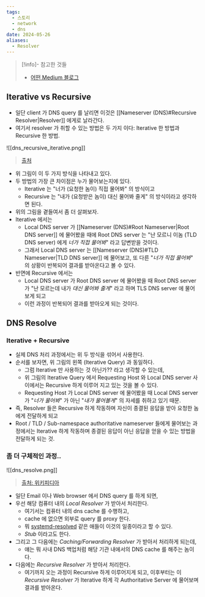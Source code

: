```yaml
---
tags:
  - 스토리
  - network
  - dns
date: 2024-05-26
aliases:
  - Resolver
---
```

> [!info]- 참고한 것들
> - [어떤 Medium 블로그](https://medium.com/networks-security/dns-queries-recursive-and-iterative-cdb73e290299)

## Iterative vs Recursive

- 일단 client 가 DNS query 를 날리면 이것은 [[Nameserver (DNS)#Recursive Resolver|Resolver]] 에게로 날라간다.
- 여기서 resolver 가 취할 수 있는 방법은 두 가지 이다: Iterative 한 방법과 Recursive 한 방법.

![[dns_recursive_iterative.png]]
> [출처](https://medium.com/networks-security/dns-queries-recursive-and-iterative-cdb73e290299)

- 위 그림이 이 두 가지 방식을 나타내고 있다.
- 두 방법의 가장 큰 차이점은 누가 물어보는지에 있다.
	- Iterative 는 "너가 (요청한 놈이) 직접 물어봐" 의 방식이고
	- Recursive 는 "내가 (요청받은 놈이) 대신 물어봐 줄게" 의 방식이라고 생각하면 된다.
- 위의 그림을 곁들여서 좀 더 살펴보자.
- Iterative 에서는
	- Local DNS server 가 [[Nameserver (DNS)#Root Nameserver|Root DNS server]] 에 물어봤을 때에 Root DNS server 는 "난 모르니 이놈 (TLD DNS server) 에게 *너가 직접 물어봐*" 라고 답변받을 것이다.
	- 그래서 Local DNS server 는 [[Nameserver (DNS)#TLD Nameserver|TLD DNS server]] 에 물어보고, 또 다른 "*너가 직접 물어봐*" 의 상황이 반복되어 결과를 받아온다고 볼 수 있다.
- 반면에 Recursive 에서는
	- Local DNS server 가 Root DNS server 에 물어봤을 때 Root DNS server 가 "난 모르는데 내가 *대신 물어봐 줄게*" 라고 하며 TLS DNS server 에 물어보게 되고
	- 이런 과정이 반복되어 결과를 받아오게 되는 것이다.

## DNS Resolve

### Iterative + Recursive

- 실제 DNS 처리 과정에서는 위 두 방식을 섞어서 사용한다.
- 순서를 보자면, 위 그림의 왼쪽 (Iterative Query) 과 동일하다.
	- 그럼 Iterative 만 사용하는 것 아닌가?? 라고 생각할 수 있는데,
	- 위 그림의 Iterative Query 에서 Requesting Host 와 Local DNS server 사이에서는 Recursive 하게 이루어 지고 있는 것을 볼 수 있다.
	- Requesting Host 가 Local DNS server 에 물어봤을 때 Local DNS server 가 "*너가 물어봐*" 가 아닌 "*내가 물어볼게*" 의 자세를 취하고 있기 때문.
- 즉, Resolver 들은 Recursive 하게 작동하며 자신이 종결된 응답을 받아 요청한 놈에게 전달하게 되고
- Root / TLD / Sub-namespace authoritative nameserver 들에게 물어보는 과정에서는 Iterative 하게 작동하며 종결된 응답이 아닌 응답을 얻을 수 있는 방법을 전달하게 되는 것.

### 좀 더 구체적인 과정..

![[dns_resolve.png]]
> [출처: 위키피디아](https://commons.wikimedia.org/wiki/File:DNS_Architecture.svg#/media/File:DNS_Architecture.svg)

- 일단 Email 이나 Web browser 에서 DNS query 를 하게 되면,
- 우선 해당 컴퓨터 내의 *Local Resolver* 가 받아서 처리한다.
	- 여기서는 컴퓨터 내의 dns cache 를 수행하고,
	- cache 에 없으면 외부로 query 를 proxy 한다.
	- 뭐 [systemd-resolved](https://wiki.archlinux.org/title/systemd-resolved) 같은 애들이 이것의 일종이라고 할 수 있다.
	- *Stub* 이라고도 한다.
- 그리고 그 다음에는 *Caching/Forwarding Resolver* 가 받아서 처리하게 되는데,
	- 얘는 뭐 사내 DNS 백업처럼 해당 기관 내에서의 DNS cache 를 해주는 놈이다.
- 다음에는 *Recursive Resolver* 가 받아서 처리한다.
	- 여기까지 오는 과정이 Recursive 하게 이루어지게 되고, 이후부터는 이 *Recursive Resolver* 가 Iterative 하게 각 Authoritative Server 에 물어보며 결과를 받아온다.